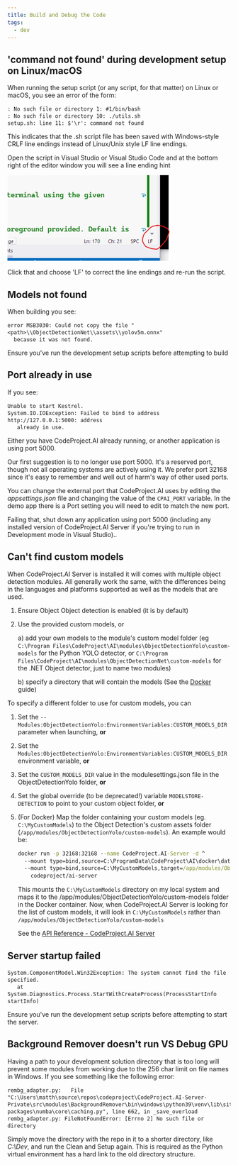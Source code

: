 ```yaml
---
title: Build and Debug the Code
tags:
  - dev
---
```


## 'command not found' during development setup on Linux/macOS

When running the setup script (or any script, for that matter) on Linux or macOS, you see an error of the form:

```
: No such file or directory 1: #1/bin/bash
: No such file or directory 10: ./utils.sh
setup.sh: line 11: $'\r': command not found
```

This indicates that the .sh script file has been saved with Windows-style CRLF line endings instead of Linux/Unix style LF line endings.

Open the script in Visual Studio or Visual Studio Code and at the bottom right of the editor window you will see a line ending hint

![CRLF line ending hint](../img/CRLF.png)

Click that and choose 'LF' to correct the line endings and re-run the script.

## Models not found

When building you see:

```
error MSB3030: Could not copy the file "<path>\\ObjectDetectionNet\\assets\\yolov5m.onnx"
  because it was not found.
```

Ensure you've run the development setup scripts before attempting to build


## Port already in use

If you see:
```text title=''
Unable to start Kestrel.
System.IO.IOException: Failed to bind to address http://127.0.0.1:5000: address 
   already in use.
```
Either you have CodeProject.AI already running, or another application is using 
port 5000.

Our first suggestion is to no longer use port 5000. It's a reserved port, though
not all operating systems are actively using it. We prefer port 32168 since it's
easy to remember and well out of harm's way of other used ports.

You can change the external port that CodeProject.AI uses by editing the 
<i>appsettings.json</i> file and changing the value of the <code>CPAI_PORT</code> 
variable. In the demo app there is a Port setting you will need to edit to match 
the new port.

Failing that, shut down any application using port 5000 (including any installed version of CodeProject.AI Server if you're trying to run in Development mode in Visual Studio)..


## Can't find custom models

When CodeProject.AI Server is installed it will comes with multiple object detection modules.
All generally work the same, with the differences being in the languages and platforms supported as well as the models that are used.

1. Ensure Object Object detection is enabled (it is by default)
2. Use the provided custom models, or 

    a) add your own models to the module's custom model folder  (eg `C:\Program Files\CodeProject\AI\modules\ObjectDetectionYolo\custom-models` for the Python YOLO detector, or `C:\Program Files\CodeProject\AI\modules\ObjectDetectionNet\custom-models` for the .NET Object detector, just to name two modules) 

    b) specify a directory that will contain the models (See the [Docker](../install/running_in_docker.md) guide)

To specify a different folder to use for custom models, you can

1. Set the `--Modules:ObjectDetectionYolo:EnvironmentVariables:CUSTOM_MODELS_DIR` parameter when launching, <b>or</b>
2. Set the `Modules:ObjectDetectionYolo:EnvironmentVariables:CUSTOM_MODELS_DIR` environment variable, <b>or</b>
3. Set the `CUSTOM_MODELS_DIR` value in the modulesettings.json file in the ObjectDetectionYolo folder, <b>or</b>
4. Set the global override (to be deprecated!) variable `MODELSTORE-DETECTION` to point to your custom object folder, <b>or</b>
5. (For Docker) Map the folder containing your custom models (eg. `C:\MyCustomModels`) to the Object 
   Detection's custom assets folder (`/app/modules/ObjectDetectionYolo/custom-models`). An
  example would be:

    ``` cmd
    docker run -p 32168:32168 --name CodeProject.AI-Server -d ^
      --mount type=bind,source=C:\ProgramData\CodeProject\AI\docker\data,target=/etc/codeproject/ai ^
      --mount type=bind,source=C:\MyCustomModels,target=/app/modules/ObjectDetectionYolo/custom-models,readonly 
        codeproject/ai-server
    ```

    This mounts the `C:\MyCustomModels` directory on my local system and maps it to the /app/modules/ObjectDetectionYolo/custom-models folder in the Docker container. Now, when CodeProject.AI Server is looking for the list of custom models, it will look in `C:\MyCustomModels` rather than `/app/modules/ObjectDetectionYolo/custom-models`

    See the [API Reference - CodeProject.AI Server](https://www.codeproject.com/AI/docs/api/api_reference.html#custom-object-detector)


## Server startup failed

```
System.ComponentModel.Win32Exception: The system cannot find the file specified.
   at System.Diagnostics.Process.StartWithCreateProcess(ProcessStartInfo startInfo)
```

Ensure you've run the development setup scripts before attempting to start the server.

## Background Remover doesn't run VS Debug GPU

Having a path to your development solution directory that is too long will prevent some modules from working due to the 256 char limit on file names in Windows. If you see something like the following error:

```
rembg_adapter.py:   File "C:\Users\matth\source\repos\codeproject\CodeProject.AI-Server-Private\src\modules\BackgroundRemover\bin\windows\python39\venv\lib\site-packages\numba\core\caching.py", line 662, in _save_overload
rembg_adapter.py: FileNotFoundError: [Errno 2] No such file or directory
```

Simply move the directory with the repo in it to a shorter directory, like _C:\Dev_, and run the Clean and Setup again. This is required as the Python virtual environment has a hard link to the old directory structure.
